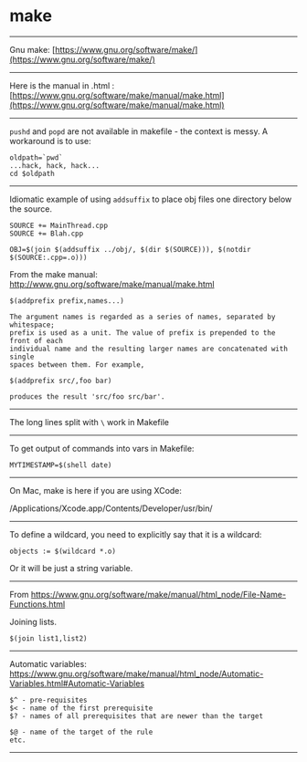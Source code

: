 # make

---

Gnu make: [https://www.gnu.org/software/make/](https://www.gnu.org/software/make/)

---

Here is the manual in .html : [https://www.gnu.org/software/make/manual/make.html](https://www.gnu.org/software/make/manual/make.html)

---

`pushd` and `popd` are not available in makefile - the context is messy. A workaround is to use:

    oldpath=`pwd`
    ...hack, hack, hack...
    cd $oldpath

---

Idiomatic example of using `addsuffix` to place obj files one directory below the source.

    SOURCE += MainThread.cpp
    SOURCE += Blah.cpp

    OBJ=$(join $(addsuffix ../obj/, $(dir $(SOURCE))), $(notdir $(SOURCE:.cpp=.o)))

From the make manual: http://www.gnu.org/software/make/manual/make.html

    $(addprefix prefix,names...)

    The argument names is regarded as a series of names, separated by whitespace; 
    prefix is used as a unit. The value of prefix is prepended to the front of each 
    individual name and the resulting larger names are concatenated with single 
    spaces between them. For example,

    $(addprefix src/,foo bar)

    produces the result 'src/foo src/bar'. 

---

The long lines split with ```\``` work in Makefile

---

To get output of commands into vars in Makefile:

    MYTIMESTAMP=$(shell date)
    
---

On Mac, make is here if you are using XCode:

/Applications/Xcode.app/Contents/Developer/usr/bin/

---

To define a wildcard, you need to explicitly say that it is a wildcard:
    
    objects := $(wildcard *.o)

Or it will be just a string variable.

---

From https://www.gnu.org/software/make/manual/html_node/File-Name-Functions.html

Joining lists.

    $(join list1,list2)

---

Automatic variables:
https://www.gnu.org/software/make/manual/html_node/Automatic-Variables.html#Automatic-Variables

    $^ - pre-requisites
    $< - name of the first prerequisite
    $? - names of all prerequisites that are newer than the target
    
    $@ - name of the target of the rule
    etc.

---
